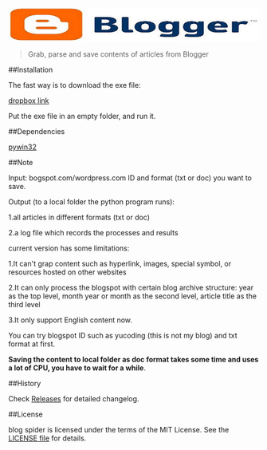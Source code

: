 [![logo](imgs/bloggerlogo.jpg)](https://github.com/checkcheckzz/blogger-spider)  

> Grab, parse and save contents of articles from Blogger

##Installation

The fast way is to download the exe file:

[dropbox link](https://www.dropbox.com/s/ob37vsje5fsvz57/blogspider.exe)

Put the exe file in an empty folder, and run it.  


##Dependencies

[pywin32](http://sourceforge.net/projects/pywin32/files/pywin32/Build%20218/)
	
##Note

Input: bogspot.com/wordpress.com ID and format (txt or doc) you want to save.

Output (to a local folder the python program runs):

1.all articles in different formats (txt or doc)

2.a log file which records the processes and results

current version has some limitations:
 
1.It can't grap content such as hyperlink, images, special symbol, or resources hosted on other websites

2.It can only process the blogspot with certain blog archive structure: year as the top level, month year or month as the second level, article title as the third level

3.It only support English content now.

You can try blogspot ID such as yucoding (this is not my blog) and txt format at first.

**Saving the content to local folder as doc format takes some time and uses a lot of CPU, you have to wait for a while**.

##History

Check [Releases](https://github.com/checkcheckzz/blog-spider/releases) for detailed changelog.

##License

blog spider is licensed under the terms of the MIT License. See the [LICENSE file](https://github.com/checkcheckzz/blogger-spider/blob/master/LICENSE) for details.
